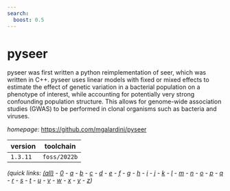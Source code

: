 ```yaml
---
search:
  boost: 0.5
---
```

# pyseer

pyseer was first written a python reimplementation of seer, which was written in C++. pyseer uses  linear models with fixed or mixed effects to estimate the effect of genetic variation in a bacterial population  on a phenotype of interest, while accounting for potentially very strong confounding population structure.  This allows for genome-wide association studies (GWAS) to be performed in clonal organisms  such as bacteria and viruses.

*homepage*: <https://github.com/mgalardini/pyseer>

version | toolchain
--------|----------
``1.3.11`` | ``foss/2022b``


*(quick links: [(all)](../index.md) - [0](../0/index.md) - [a](../a/index.md) - [b](../b/index.md) - [c](../c/index.md) - [d](../d/index.md) - [e](../e/index.md) - [f](../f/index.md) - [g](../g/index.md) - [h](../h/index.md) - [i](../i/index.md) - [j](../j/index.md) - [k](../k/index.md) - [l](../l/index.md) - [m](../m/index.md) - [n](../n/index.md) - [o](../o/index.md) - [p](../p/index.md) - [q](../q/index.md) - [r](../r/index.md) - [s](../s/index.md) - [t](../t/index.md) - [u](../u/index.md) - [v](../v/index.md) - [w](../w/index.md) - [x](../x/index.md) - [y](../y/index.md) - [z](../z/index.md))*

